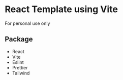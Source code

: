 # React Template using Vite

For personal use only

## Package

- React
- Vite
- Eslint
- Prettier
- Tailwind

